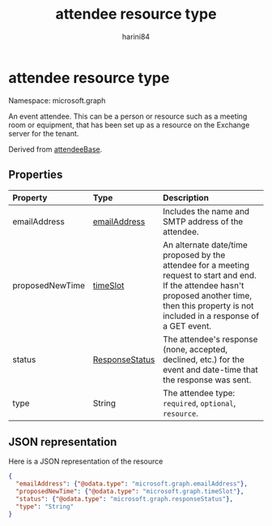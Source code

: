 ﻿---
title: "attendee resource type"
description: "An event attendee. This can be a person or resource such as a meeting room or equipment, that has been set up as a resource on the Exchange server for the tenant."
localization_priority: Normal
author: "harini84"
ms.prod: ""
doc_type: resourcePageType
---

# attendee resource type

Namespace: microsoft.graph

An event attendee. This can be a person or resource such as a meeting room or equipment, that has been set up as a resource on the Exchange server for the tenant.

Derived from [attendeeBase](attendeebase.md).

## Properties

| Property        | Type                                | Description                                                                                                                                                                                            |
| :-------------- | :---------------------------------- | :----------------------------------------------------------------------------------------------------------------------------------------------------------------------------------------------------- |
| emailAddress    | [emailAddress](emailaddress.md)     | Includes the name and SMTP address of the attendee.                                                                                                                                                    |
| proposedNewTime | [timeSlot](timeslot.md)             | An alternate date/time proposed by the attendee for a meeting request to start and end. If the attendee hasn't proposed another time, then this property is not included in a response of a GET event. |
| status          | [ResponseStatus](responsestatus.md) | The attendee's response (none, accepted, declined, etc.) for the event and date-time that the response was sent.                                                                                       |
| type            | String                              | The attendee type: `required`, `optional`, `resource`.                                                                                                                                                 |

## JSON representation

Here is a JSON representation of the resource

<!-- {
  "blockType": "resource",
  "baseType": "microsoft.graph.attendeeBase",
  "optionalProperties": [
   "proposedNewTime"
  ],
  "@odata.type": "microsoft.graph.attendee"
}-->

```json
{
  "emailAddress": {"@odata.type": "microsoft.graph.emailAddress"},
  "proposedNewTime": {"@odata.type": "microsoft.graph.timeSlot"},
  "status": {"@odata.type": "microsoft.graph.responseStatus"},
  "type": "String"
}

```

<!-- uuid: 8fcb5dbc-d5aa-4681-8e31-b001d5168d79
2015-10-25 14:57:30 UTC -->

<!-- {
  "type": "#page.annotation",
  "description": "attendee resource",
  "keywords": "",
  "section": "documentation",
  "tocPath": ""
}-->
